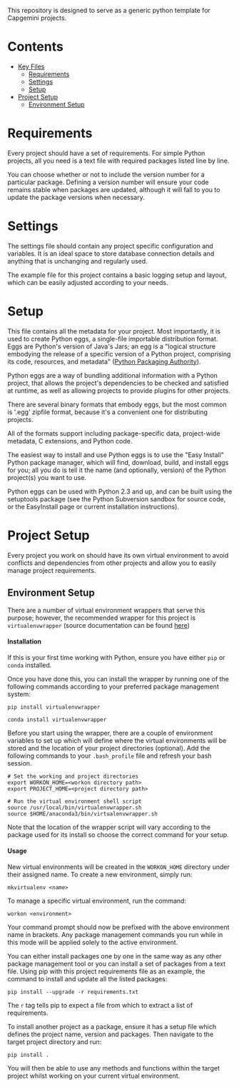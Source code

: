 This repository is designed to serve as a generic python template for Capgemini projects.

# Contents

- [Key Files](#key-files)
    - [Requirements](#requirements)
    - [Settings](#settings)
    - [Setup](#setup)
- [Project Setup](#project-setup)
    - [Environment Setup](#environment-setup)


# Requirements

Every project should have a set of requirements. For simple Python projects, all you
need is a text file with required packages listed line by line.

You can choose whether or not to include the version number for a particular package.
Defining a version number will ensure your code remains stable when packages are updated,
although it will fall to you to update the package versions when necessary.


# Settings

The settings file should contain any project specific configuration and variables.
It is an ideal space to store database connection details and anything that is
unchanging and regularly used.

The example file for this project contains a basic logging setup and layout, which can
be easily adjusted according to your needs.


# Setup

This file contains all the metadata for your project. Most importantly, it is used to
create Python eggs, a single-file importable distribution format. Eggs are Python's
version of Java's Jars; an egg is a "logical structure embodying the release of a
specific version of a Python project, comprising its code, resources,
and metadata" ([Python Packaging Authority](https://github.com/pypa/setuptools/blob/master/docs/formats.txt)).

Python eggs are a way of bundling additional information with a Python project,
that allows the project's dependencies to be checked and satisfied at runtime,
as well as allowing projects to provide plugins for other projects.

There are several binary formats that embody eggs, but the most common is '.egg' zipfile
format, because it's a convenient one for distributing projects.

All of the formats support including package-specific data, project-wide metadata,
C extensions, and Python code.

The easiest way to install and use Python eggs is to use the "Easy Install" Python
package manager, which will find, download, build, and install eggs for you;
all you do is tell it the name (and optionally, version) of the Python project(s)
you want to use.

Python eggs can be used with Python 2.3 and up, and can be built using the setuptools
package (see the Python Subversion sandbox for source code, or the EasyInstall page 
or current installation instructions).


# Project Setup

Every project you work on should have its own virtual environment to avoid conflicts and
dependencies from other projects and allow you to easily manage project requirements.

## Environment Setup

There are a number of virtual environment wrappers that serve this purpose; however,
the recommended wrapper for this project is `virtualenvwrapper` (source documentation
can be found [here](http://virtualenvwrapper.readthedocs.io/en/latest/index.html))

#### Installation

If this is your first time working with Python, ensure you have either `pip` or `conda`
installed.

Once you have done this, you can install the wrapper by running one of the following
commands according to your preferred package management system:

`pip install virtualenvwrapper`  

`conda install virtualenvwrapper`

Before you start using the wrapper, there are a couple of environment variables to set up
which will define where the virtual environments will be stored and the location of your
project directories (optional). Add the following commands to your `.bash_profile` file
and refresh your bash session.

```{bash}
# Set the working and project directories
export WORKON_HOME=<workon directory path>
export PROJECT_HOME=<project directory path>

# Run the virtual environment shell script
source /usr/local/bin/virtualenvwrapper.sh
source $HOME/anaconda3/bin/virtualenvwrapper.sh
```

Note that the location of the wrapper script will vary according to the package used for
its install so choose the correct command for your setup.

#### Usage

New virtual environments will be created in the `WORKON_HOME` directory under their
assigned name. To create a new environment, simply run:

`mkvirtualenv <name>`

To manage a specific virtual environment, run the command:

`workon <environment>`

Your command prompt should now be prefixed with the above environment name in brackets.
Any package management commands you run while in this mode will be applied solely to the
active environment.

You can either install packages one by one in the same way as any other package management
tool or you can install a set of packages from a text file. Using pip with this project
requirements file as an example, the command to install and update all the listed
packages:

`pip install --upgrade -r requirements.txt`

The `r` tag tells pip to expect a file from which to extract a list of requirements.

To install another project as a package, ensure it has a setup file which defines the
project name, version and packages. Then navigate to the target project directory and run:

`pip install .`

You will then be able to use any methods and functions within the target project whilst
working on your current virtual environment.
